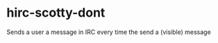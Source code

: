 hirc-scotty-dont
================

Sends a user a message in IRC every time the send a (visible) message
